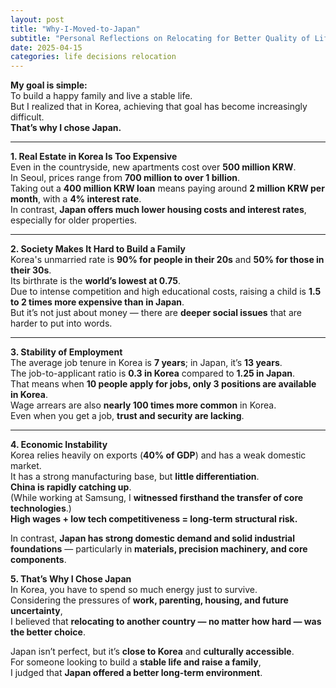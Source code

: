 ```yaml
---
layout: post
title: "Why-I-Moved-to-Japan"
subtitle: "Personal Reflections on Relocating for Better Quality of Life"
date: 2025-04-15
categories: life decisions relocation
---
```



**My goal is simple:**  
To build a happy family and live a stable life.  
But I realized that in Korea, achieving that goal has become increasingly difficult.  
**That’s why I chose Japan.**

---

**1. Real Estate in Korea Is Too Expensive**  
Even in the countryside, new apartments cost over **500 million KRW**.  
In Seoul, prices range from **700 million to over 1 billion**.  
Taking out a **400 million KRW loan** means paying around **2 million KRW per month**, with a **4% interest rate**.  
In contrast, **Japan offers much lower housing costs and interest rates**, especially for older properties.

---

**2. Society Makes It Hard to Build a Family**  
Korea's unmarried rate is **90% for people in their 20s** and **50% for those in their 30s**.  
Its birthrate is the **world’s lowest at 0.75**.  
Due to intense competition and high educational costs, raising a child is **1.5 to 2 times more expensive than in Japan**.  
But it’s not just about money — there are **deeper social issues** that are harder to put into words.

---

**3. Stability of Employment**  
The average job tenure in Korea is **7 years**; in Japan, it’s **13 years**.  
The job-to-applicant ratio is **0.3 in Korea** compared to **1.25 in Japan**.  
That means when **10 people apply for jobs, only 3 positions are available in Korea**.  
Wage arrears are also **nearly 100 times more common** in Korea.  
Even when you get a job, **trust and security are lacking**.

---

**4. Economic Instability**  
Korea relies heavily on exports (**40% of GDP**) and has a weak domestic market.  
It has a strong manufacturing base, but **little differentiation**.  
**China is rapidly catching up**.  
(While working at Samsung, I **witnessed firsthand the transfer of core technologies**.)  
**High wages + low tech competitiveness = long-term structural risk.**

In contrast, **Japan has strong domestic demand and solid industrial foundations** — particularly in **materials, precision machinery, and core components**.


**5. That’s Why I Chose Japan**  
In Korea, you have to spend so much energy just to survive.  
Considering the pressures of **work, parenting, housing, and future uncertainty**,  
I believed that **relocating to another country — no matter how hard — was the better choice**.

Japan isn’t perfect, but it’s **close to Korea** and **culturally accessible**.  
For someone looking to build a **stable life and raise a family**,  
I judged that **Japan offered a better long-term environment**.
